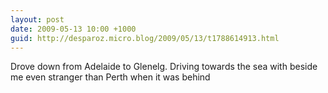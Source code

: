 ```yaml
---
layout: post
date: 2009-05-13 10:00 +1000
guid: http://desparoz.micro.blog/2009/05/13/t1788614913.html
---
```

Drove down from Adelaide to Glenelg. Driving towards the sea with beside me even stranger than Perth when it was behind
